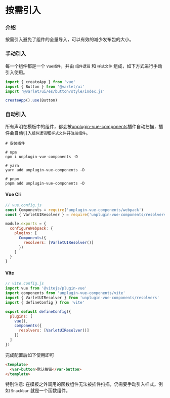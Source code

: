 # 按需引入

### 介绍
按需引入避免了组件的全量导入，可以有效的减少发布包的大小。

### 手动引入

每一个组件都是一个 `Vue插件`，并由 `组件逻辑` 和 `样式文件` 组成，如下方式进行手动引入使用。

```js
import { createApp } from 'vue'
import { Button } from '@varlet/ui'
import '@varlet/ui/es/button/style/index.js'

createApp().use(Button)
```

### 自动引入

所有声明在模板中的组件，都会被[unplugin-vue-components](https://github.com/antfu/unplugin-vue-components)插件自动扫描，插件会自动引入`组件逻辑`和`样式文件`并`注册组件`。

```shell
# 安装插件

# npm
npm i unplugin-vue-components -D 

# yarn
yarn add unplugin-vue-components -D

# pnpm
pnpm add unplugin-vue-components -D
```

#### Vue Cli
```js
// vue.config.js
const Components = require('unplugin-vue-components/webpack')
const { VarletUIResolver } = require('unplugin-vue-components/resolvers')

module.exports = {
  configureWebpack: {
    plugins: [
      Components({
        resolvers: [VarletUIResolver()]
      })
    ]
  }
}
```

#### Vite

```js
// vite.config.js
import vue from '@vitejs/plugin-vue'
import components from 'unplugin-vue-components/vite'
import { VarletUIResolver } from 'unplugin-vue-components/resolvers'
import { defineConfig } from 'vite'

export default defineConfig({
  plugins: [
    vue(),
    components({
      resolvers: [VarletUIResolver()]
    })
  ]
})
```


完成配置后如下使用即可

```html
<template>
  <var-button>默认按钮</var-button>
</template>
```

特别注意: 在模板之外调用的函数组件无法被插件扫描，仍需要手动引入样式。例如 `Snackbar` 就是一个函数组件。
